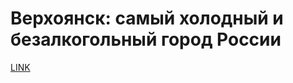 # Верхоянск: самый холодный и безалкогольный город России



[LINK](https://varlamov.ru/3826046.html)